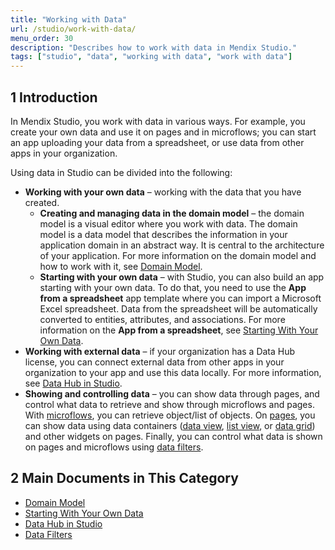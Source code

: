 ```yaml
---
title: "Working with Data"
url: /studio/work-with-data/
menu_order: 30
description: "Describes how to work with data in Mendix Studio."
tags: ["studio", "data", "working with data", "work with data"]
---
```


## 1 Introduction 

In Mendix Studio, you work with data in various ways. For example, you create your own data and use it on pages and in microflows; you can start an app uploading your data from a spreadsheet, or use data from other apps in your organization. 

Using data in Studio can be divided into the following:

* **Working with your own data** – working with the data that you have created. 
  * **Creating and managing data in the domain model** – the domain model is a visual editor where you work with data. The domain model is a data model that describes the information in your application domain in an abstract way. It is central to the architecture of your application. For more information on the domain model and how to work with it, see [Domain Model](/studio/domain-models/).
  * **Starting with your own data** – with Studio, you can also build an app starting with your own data. To do that, you need to use the **App from a spreadsheet** app template where you can import a Microsoft Excel spreadsheet. Data from the spreadsheet will be automatically converted to entities, attributes, and associations. For more information on the **App from a spreadsheet**, see [Starting With Your Own Data](/studio/start-with-data/).
* **Working with external data** – if your organization has a Data Hub license, you can connect external data from other apps in your organization to your app and use this data locally. For more information, see [Data Hub in Studio](/studio/data-hub-in-studio/). 
* **Showing and controlling data** – you can show data through pages, and control what data to retrieve and show through microflows and pages. With [microflows](/studio/microflows/), you can retrieve object/list of objects. On [pages](/studio/page-editor/), you can show data using data containers ([data view](/studio/page-editor-data-view-list-view/#data-view-properties), [list view](/studio/page-editor-data-view-list-view/#list-view-properties), or [data grid](/studio/page-editor-data-grid/)) and other widgets on pages. Finally, you can control what data is shown on pages and microflows using [data filters](/studio/data-filters/).

## 2 Main Documents in This Category

* [Domain Model](/studio/domain-models/)
* [Starting With Your Own Data](/studio/start-with-data/)
* [Data Hub in Studio](/studio/data-hub-in-studio/)
* [Data Filters](/studio/data-filters/)